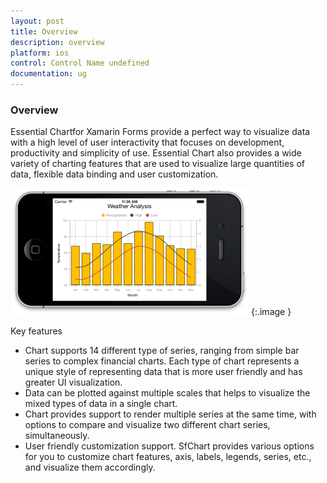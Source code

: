 ```yaml
---
layout: post
title: Overview
description: overview
platform: ios
control: Control Name undefined
documentation: ug
---
```


### Overview

Essential Chartfor Xamarin Forms provide a perfect way to visualize data with a high level of user interactivity that focuses on development, productivity and simplicity of use. Essential Chart also provides a wide variety of charting features that are used to visualize large quantities of data, flexible data binding and user customization.

![](Overview_images/Overview_img1.png)
{:.image }


Key features

* Chart supports 14 different type of series, ranging from simple bar series to complex financial charts. Each type of chart represents a unique style of representing data that is more user friendly and has greater UI visualization.
* Data can be plotted against multiple scales that helps to visualize the mixed types of data in a single chart.
* Chart provides support to render multiple series at the same time, with options to compare and visualize two different chart series, simultaneously.
* User friendly customization support. SfChart provides various options for you to customize chart features, axis, labels, legends, series, etc., and visualize them accordingly. 
